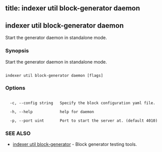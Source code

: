 title: indexer util block-generator daemon
---
## indexer util block-generator daemon



Start the generator daemon in standalone mode.



### Synopsis



Start the generator daemon in standalone mode.



```

indexer util block-generator daemon [flags]

```



### Options



```

  -c, --config string   Specify the block configuration yaml file.

  -h, --help            help for daemon

  -p, --port uint       Port to start the server at. (default 4010)

```



### SEE ALSO



* [indexer util block-generator](../../block-generator/block-generator/)	 - Block generator testing tools.



